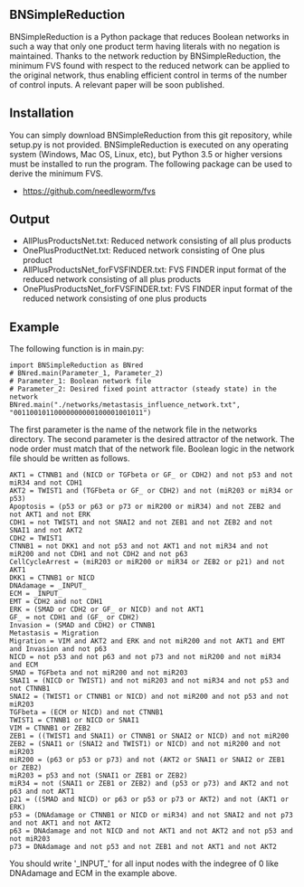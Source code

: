 ## BNSimpleReduction
BNSimpleReduction is a Python package that reduces Boolean networks in such a way that only one product term having literals with no negation is maintained. Thanks to the network reduction by BNSimpleReduction, the minimum FVS found with respect to the reduced network can be applied to the original network, thus enabling efficient control in terms of the number of control inputs. A relevant paper will be soon published.

## Installation
You can simply download BNSimpleReduction from this git repository, while setup.py is not provided. BNSimpleReduction is executed on any operating system (Windows, Mac OS, Linux, etc), but Python 3.5 or higher versions must be installed to run the program. The following package can be used to derive the minimum FVS.
* https://github.com/needleworm/fvs

## Output
- AllPlusProductsNet.txt: Reduced network consisting of all plus products
- OnePlusProductNet.txt: Reduced network consisting of One plus product
- AllPlusProductsNet_forFVSFINDER.txt: FVS FINDER input format of the reduced network consisting of all plus products
- OnePlusProductsNet_forFVSFINDER.txt: FVS FINDER input format of the reduced network consisting of one plus products

## Example
The following function is in main.py:
```
import BNSimpleReduction as BNred
# BNred.main(Parameter_1, Parameter_2)
# Parameter_1: Boolean network file
# Parameter_2: Desired fixed point attractor (steady state) in the network
BNred.main("./networks/metastasis_influence_network.txt", "00110010110000000000100001001011")
```

The first parameter is the name of the network file in the networks directory. The second parameter is the desired attractor of the network. The node order must match that of the network file. Boolean logic in the network file should be written as follows.
```
AKT1 = CTNNB1 and (NICD or TGFbeta or GF_ or CDH2) and not p53 and not miR34 and not CDH1
AKT2 = TWIST1 and (TGFbeta or GF_ or CDH2) and not (miR203 or miR34 or p53)
Apoptosis = (p53 or p63 or p73 or miR200 or miR34) and not ZEB2 and not AKT1 and not ERK
CDH1 = not TWIST1 and not SNAI2 and not ZEB1 and not ZEB2 and not SNAI1 and not AKT2
CDH2 = TWIST1
CTNNB1 = not DKK1 and not p53 and not AKT1 and not miR34 and not miR200 and not CDH1 and not CDH2 and not p63
CellCycleArrest = (miR203 or miR200 or miR34 or ZEB2 or p21) and not AKT1
DKK1 = CTNNB1 or NICD
DNAdamage = _INPUT_
ECM = _INPUT_
EMT = CDH2 and not CDH1
ERK = (SMAD or CDH2 or GF_ or NICD) and not AKT1
GF_ = not CDH1 and (GF_ or CDH2)
Invasion = (SMAD and CDH2) or CTNNB1
Metastasis = Migration
Migration = VIM and AKT2 and ERK and not miR200 and not AKT1 and EMT and Invasion and not p63
NICD = not p53 and not p63 and not p73 and not miR200 and not miR34 and ECM
SMAD = TGFbeta and not miR200 and not miR203
SNAI1 = (NICD or TWIST1) and not miR203 and not miR34 and not p53 and not CTNNB1
SNAI2 = (TWIST1 or CTNNB1 or NICD) and not miR200 and not p53 and not miR203
TGFbeta = (ECM or NICD) and not CTNNB1
TWIST1 = CTNNB1 or NICD or SNAI1
VIM = CTNNB1 or ZEB2
ZEB1 = ((TWIST1 and SNAI1) or CTNNB1 or SNAI2 or NICD) and not miR200
ZEB2 = (SNAI1 or (SNAI2 and TWIST1) or NICD) and not miR200 and not miR203
miR200 = (p63 or p53 or p73) and not (AKT2 or SNAI1 or SNAI2 or ZEB1 or ZEB2)
miR203 = p53 and not (SNAI1 or ZEB1 or ZEB2)
miR34 = not (SNAI1 or ZEB1 or ZEB2) and (p53 or p73) and AKT2 and not p63 and not AKT1
p21 = ((SMAD and NICD) or p63 or p53 or p73 or AKT2) and not (AKT1 or ERK)
p53 = (DNAdamage or CTNNB1 or NICD or miR34) and not SNAI2 and not p73 and not AKT1 and not AKT2
p63 = DNAdamage and not NICD and not AKT1 and not AKT2 and not p53 and not miR203
p73 = DNAdamage and not p53 and not ZEB1 and not AKT1 and not AKT2
```

You should write '\_INPUT\_' for all input nodes with the indegree of 0 like DNAdamage and ECM in the example above.
